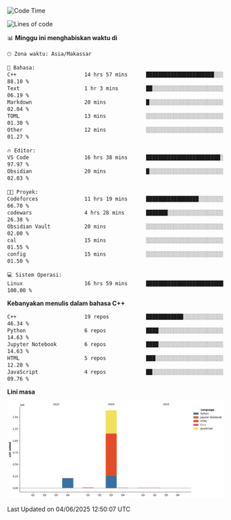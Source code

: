 <!--START_SECTION:waka-->
![Code Time](http://img.shields.io/badge/Code%20Time-259%20hrs%2036%20mins-blue)

![Lines of code](https://img.shields.io/badge/Sejak%20Hello%20World%20aku%20telah%20menulis-1.9%20million%20baris%20kode-blue)

📊 **Minggu ini menghabiskan waktu di** 

```text
🕑︎ Zona waktu: Asia/Makassar

💬 Bahasa: 
C++                      14 hrs 57 mins      ██████████████████████░░░   88.10 % 
Text                     1 hr 3 mins         ██░░░░░░░░░░░░░░░░░░░░░░░   06.19 % 
Markdown                 20 mins             █░░░░░░░░░░░░░░░░░░░░░░░░   02.04 % 
TOML                     13 mins             ░░░░░░░░░░░░░░░░░░░░░░░░░   01.30 % 
Other                    12 mins             ░░░░░░░░░░░░░░░░░░░░░░░░░   01.27 % 

🔥 Editor: 
VS Code                  16 hrs 38 mins      ████████████████████████░   97.97 % 
Obsidian                 20 mins             █░░░░░░░░░░░░░░░░░░░░░░░░   02.03 % 

🐱‍💻 Proyek: 
Codeforces               11 hrs 19 mins      █████████████████░░░░░░░░   66.70 % 
codewars                 4 hrs 28 mins       ███████░░░░░░░░░░░░░░░░░░   26.38 % 
Obsidian Vault           20 mins             ░░░░░░░░░░░░░░░░░░░░░░░░░   02.00 % 
cal                      15 mins             ░░░░░░░░░░░░░░░░░░░░░░░░░   01.55 % 
config                   15 mins             ░░░░░░░░░░░░░░░░░░░░░░░░░   01.50 % 

💻 Sistem Operasi: 
Linux                    16 hrs 59 mins      █████████████████████████   100.00 % 
```

**Kebanyakan menulis dalam bahasa C++** 

```text
C++                      19 repos            ████████████░░░░░░░░░░░░░   46.34 % 
Python                   6 repos             ████░░░░░░░░░░░░░░░░░░░░░   14.63 % 
Jupyter Notebook         6 repos             ████░░░░░░░░░░░░░░░░░░░░░   14.63 % 
HTML                     5 repos             ███░░░░░░░░░░░░░░░░░░░░░░   12.20 % 
JavaScript               4 repos             ██░░░░░░░░░░░░░░░░░░░░░░░   09.76 % 
```



**Lini masa**

![Lines of Code chart](https://raw.githubusercontent.com/yusuf601/yusuf601/main/assets/bar_graph.png)


 Last Updated on 04/06/2025 12:50:07 UTC
<!--END_SECTION:waka-->

